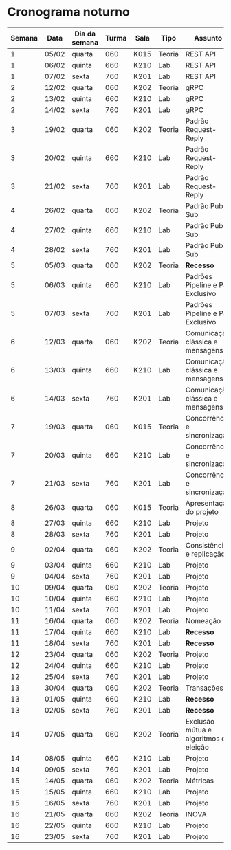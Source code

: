 # Cronograma noturno

| **Semana** | **Data** | **Dia da semana** | **Turma** | **Sala** | **Tipo** | **Assunto**                            |
|------------|----------|-------------------|-----------|----------|----------|----------------------------------------|
| 1          | 05/02    | quarta            | 060       | K015     | Teoria   | REST API                               |
| 1          | 06/02    | quinta            | 660       | K210     | Lab      | REST API                               |
| 1          | 07/02    | sexta             | 760       | K201     | Lab      | REST API                               |
| 2          | 12/02    | quarta            | 060       | K202     | Teoria   | gRPC                                   |
| 2          | 13/02    | quinta            | 660       | K210     | Lab      | gRPC                                   |
| 2          | 14/02    | sexta             | 760       | K201     | Lab      | gRPC                                   |
| 3          | 19/02    | quarta            | 060       | K202     | Teoria   | Padrão Request-Reply                   |
| 3          | 20/02    | quinta            | 660       | K210     | Lab      | Padrão Request-Reply                   |
| 3          | 21/02    | sexta             | 760       | K201     | Lab      | Padrão Request-Reply                   |
| 4          | 26/02    | quarta            | 060       | K202     | Teoria   | Padrão Pub-Sub                         |
| 4          | 27/02    | quinta            | 660       | K210     | Lab      | Padrão Pub-Sub                         |
| 4          | 28/02    | sexta             | 760       | K201     | Lab      | Padrão Pub-Sub                         |
| 5          | 05/03    | quarta            | 060       | K202     | Teoria   | **Recesso**                            |
| 5          | 06/03    | quinta            | 660       | K210     | Lab      | Padrões Pipeline e Par Exclusivo       |
| 5          | 07/03    | sexta             | 760       | K201     | Lab      | Padrões Pipeline e Par Exclusivo       |
| 6          | 12/03    | quarta            | 060       | K202     | Teoria   | Comunicação clássica e mensagens       |
| 6          | 13/03    | quinta            | 660       | K210     | Lab      | Comunicação clássica e mensagens       |
| 6          | 14/03    | sexta             | 760       | K201     | Lab      | Comunicação clássica e mensagens       |
| 7          | 19/03    | quarta            | 060       | K015     | Teoria   | Concorrência e sincronização           |
| 7          | 20/03    | quinta            | 660       | K210     | Lab      | Concorrência e sincronização           |
| 7          | 21/03    | sexta             | 760       | K201     | Lab      | Concorrência e sincronização           |
| 8          | 26/03    | quarta            | 060       | K015     | Teoria   | Apresentação do projeto                |
| 8          | 27/03    | quinta            | 660       | K210     | Lab      | Projeto                                |
| 8          | 28/03    | sexta             | 760       | K201     | Lab      | Projeto                                |
| 9          | 02/04    | quarta            | 060       | K202     | Teoria   | Consistência e replicação              |
| 9          | 03/04    | quinta            | 660       | K210     | Lab      | Projeto                                |
| 9          | 04/04    | sexta             | 760       | K201     | Lab      | Projeto                                |
| 10         | 09/04    | quarta            | 060       | K202     | Teoria   | Projeto                                |
| 10         | 10/04    | quinta            | 660       | K210     | Lab      | Projeto                                |
| 10         | 11/04    | sexta             | 760       | K201     | Lab      | Projeto                                |
| 11         | 16/04    | quarta            | 060       | K202     | Teoria   | Nomeação                               |
| 11         | 17/04    | quinta            | 660       | K210     | Lab      | **Recesso**                            |
| 11         | 18/04    | sexta             | 760       | K201     | Lab      | **Recesso**                            |
| 12         | 23/04    | quarta            | 060       | K202     | Teoria   | Projeto                                |
| 12         | 24/04    | quinta            | 660       | K210     | Lab      | Projeto                                |
| 12         | 25/04    | sexta             | 760       | K201     | Lab      | Projeto                                |
| 13         | 30/04    | quarta            | 060       | K202     | Teoria   | Transações                             |
| 13         | 01/05    | quinta            | 660       | K210     | Lab      | **Recesso**                            |
| 13         | 02/05    | sexta             | 760       | K201     | Lab      | **Recesso**                            |
| 14         | 07/05    | quarta            | 060       | K202     | Teoria   | Exclusão mútua e algoritmos de eleição |
| 14         | 08/05    | quinta            | 660       | K210     | Lab      | Projeto                                |
| 14         | 09/05    | sexta             | 760       | K201     | Lab      | Projeto                                |
| 15         | 14/05    | quarta            | 060       | K202     | Teoria   | Métricas                               |
| 15         | 15/05    | quinta            | 660       | K210     | Lab      | Projeto                                |
| 15         | 16/05    | sexta             | 760       | K201     | Lab      | Projeto                                |
| 16         | 21/05    | quarta            | 060       | K202     | Teoria   | INOVA                                  |
| 16         | 22/05    | quinta            | 660       | K210     | Lab      | Projeto                                |
| 16         | 23/05    | sexta             | 760       | K201     | Lab      | Projeto                                |
